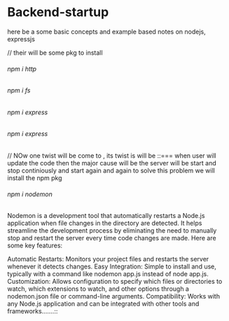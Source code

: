# Backend-startup
<p>here be a some basic concepts and example based notes on nodejs, expressjs </p>
<p>
  // their will be some pkg to install 
  <h6>npm i http</h6>
    <h6>npm i fs</h6>
    <h6>npm i express</h6>
    <h6>npm i express</h6>
    
  
  // NOw one twist will be come to , its twist is will be ::=== when user will update the code then the major cause will be the server will be start and stop continiously and start again and again to solve this problem we will install the npm pkg

<h6> npm i nodemon</h6>

Nodemon is a development tool that automatically restarts a Node.js application when file changes in the directory are detected. It helps streamline the development process by eliminating the need to manually stop and restart the server every time code changes are made. Here are some key features:

Automatic Restarts: Monitors your project files and restarts the server whenever it detects changes.
Easy Integration: Simple to install and use, typically with a command like nodemon app.js instead of node app.js.
Customization: Allows configuration to specify which files or directories to watch, which extensions to watch, and other options through a nodemon.json file or command-line arguments.
Compatibility: Works with any Node.js application and can be integrated with other tools and frameworks.......::
</p>
